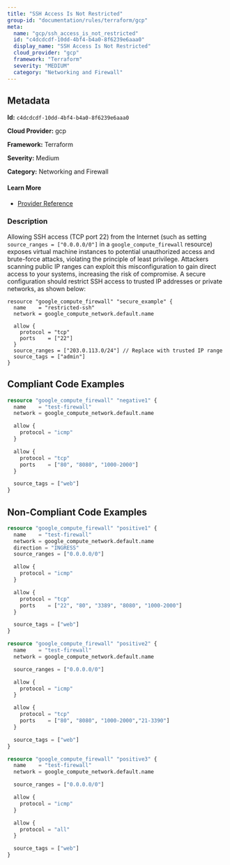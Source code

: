 ```yaml
---
title: "SSH Access Is Not Restricted"
group-id: "documentation/rules/terraform/gcp"
meta:
  name: "gcp/ssh_access_is_not_restricted"
  id: "c4dcdcdf-10dd-4bf4-b4a0-8f6239e6aaa0"
  display_name: "SSH Access Is Not Restricted"
  cloud_provider: "gcp"
  framework: "Terraform"
  severity: "MEDIUM"
  category: "Networking and Firewall"
---
```

## Metadata

**Id:** `c4dcdcdf-10dd-4bf4-b4a0-8f6239e6aaa0`

**Cloud Provider:** gcp

**Framework:** Terraform

**Severity:** Medium

**Category:** Networking and Firewall

#### Learn More

 - [Provider Reference](https://registry.terraform.io/providers/hashicorp/google/latest/docs/resources/compute_firewall)

### Description

 Allowing SSH access (TCP port 22) from the Internet (such as setting `source_ranges = ["0.0.0.0/0"]` in a `google_compute_firewall` resource) exposes virtual machine instances to potential unauthorized access and brute-force attacks, violating the principle of least privilege. Attackers scanning public IP ranges can exploit this misconfiguration to gain direct access to your systems, increasing the risk of compromise. A secure configuration should restrict SSH access to trusted IP addresses or private networks, as shown below:

```
resource "google_compute_firewall" "secure_example" {
  name    = "restricted-ssh"
  network = google_compute_network.default.name

  allow {
    protocol = "tcp"
    ports    = ["22"]
  }
  source_ranges = ["203.0.113.0/24"] // Replace with trusted IP range
  source_tags = ["admin"]
}
```


## Compliant Code Examples
```terraform
resource "google_compute_firewall" "negative1" {
  name    = "test-firewall"
  network = google_compute_network.default.name

  allow {
    protocol = "icmp"
  }

  allow {
    protocol = "tcp"
    ports    = ["80", "8080", "1000-2000"]
  }

  source_tags = ["web"]
}
```
## Non-Compliant Code Examples
```terraform
resource "google_compute_firewall" "positive1" {
  name    = "test-firewall"
  network = google_compute_network.default.name
  direction = "INGRESS"
  source_ranges = ["0.0.0.0/0"]

  allow {
    protocol = "icmp"
  }

  allow {
    protocol = "tcp"
    ports    = ["22", "80", "3389", "8080", "1000-2000"]
  }

  source_tags = ["web"]
}

resource "google_compute_firewall" "positive2" {
  name    = "test-firewall"
  network = google_compute_network.default.name

  source_ranges = ["0.0.0.0/0"]

  allow {
    protocol = "icmp"
  }

  allow {
    protocol = "tcp"
    ports    = ["80", "8080", "1000-2000","21-3390"]
  }

  source_tags = ["web"]
}

resource "google_compute_firewall" "positive3" {
  name    = "test-firewall"
  network = google_compute_network.default.name

  source_ranges = ["0.0.0.0/0"]

  allow {
    protocol = "icmp"
  }

  allow {
    protocol = "all"
  }

  source_tags = ["web"]
}

```